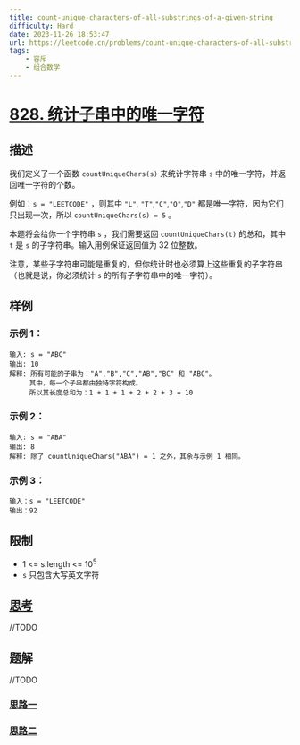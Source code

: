 ```yaml
---
title: count-unique-characters-of-all-substrings-of-a-given-string
difficulty: Hard
date: 2023-11-26 18:53:47
url: https://leetcode.cn/problems/count-unique-characters-of-all-substrings-of-a-given-string/
tags:
    - 容斥
    - 组合数学
---
```

# [828. 统计子串中的唯一字符](https://leetcode.cn/problems/count-unique-characters-of-all-substrings-of-a-given-string/)
## 描述
我们定义了一个函数 ``countUniqueChars(s)`` 来统计字符串 ``s`` 中的唯一字符，并返回唯一字符的个数。

例如：``s = "LEETCODE"`` ，则其中 ``"L"``, ``"T"``,``"C"``,``"O"``,``"D"`` 都是唯一字符，因为它们只出现一次，所以 ``countUniqueChars(s) = 5`` 。

本题将会给你一个字符串 ``s`` ，我们需要返回 ``countUniqueChars(t)`` 的总和，其中 ``t`` 是 ``s`` 的子字符串。输入用例保证返回值为 32 位整数。

注意，某些子字符串可能是重复的，但你统计时也必须算上这些重复的子字符串（也就是说，你必须统计 ``s`` 的所有子字符串中的唯一字符）。


## 样例
### 示例 1：

```
输入: s = "ABC"
输出: 10
解释: 所有可能的子串为："A","B","C","AB","BC" 和 "ABC"。
     其中，每一个子串都由独特字符构成。
     所以其长度总和为：1 + 1 + 1 + 2 + 2 + 3 = 10
```

### 示例 2：

```
输入: s = "ABA"
输出: 8
解释: 除了 countUniqueChars("ABA") = 1 之外，其余与示例 1 相同。
```

### 示例 3：

```
输入：s = "LEETCODE"
输出：92
```


## 限制

- 1 <= s.length <= 10<sup>5</sup>
- ``s`` 只包含大写英文字符


## [思考](./code.cpp)
//TODO
## 题解
//TODO
### [思路一](./solution1.cpp)
### [思路二](./solution2.cpp)